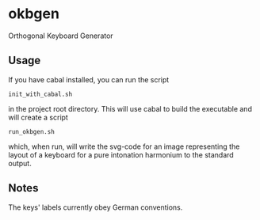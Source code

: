 # okbgen

Orthogonal Keyboard Generator

## Usage

If you have cabal installed, you can run the script
```
init_with_cabal.sh
```
in the project root directory. This will use cabal to build the executable and will create a script
```
run_okbgen.sh
```
which, when run, will write the svg-code for an image representing the layout of a keyboard for a pure intonation harmonium to the standard output.

## Notes

The keys' labels currently obey German conventions.
